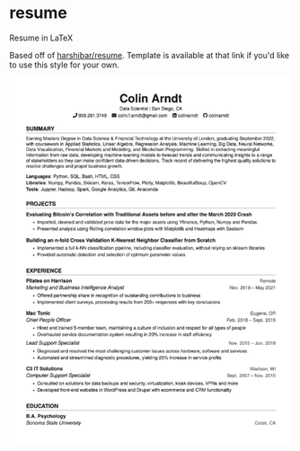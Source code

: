 # resume
Resume in LaTeX

Based off of [harshibar/resume](https://github.com/harshibar/resume). Template is available at that link if you'd like to use this style for your own.

![Resume Preview](resume.png)
